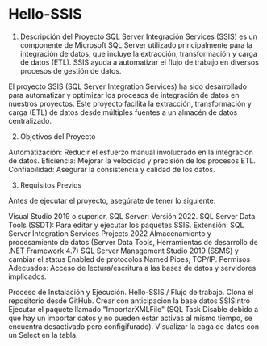 # Hello-SSIS
1. Descripción del Proyecto
SQL Server Integración Services (SSIS) es un componente de Microsoft SQL Server utilizado  principalmente para la integración de datos, que incluye la extracción, transformación y carga de  datos (ETL). SSIS ayuda a automatizar el flujo de trabajo en diversos procesos de gestión de datos.

El proyecto SSIS (SQL Server Integration Services) ha sido desarrollado para automatizar y optimizar los procesos de integración de datos en nuestros proyectos. Este proyecto facilita la extracción, transformación y carga (ETL) de datos desde múltiples fuentes a un almacén de datos centralizado.

2. Objetivos del Proyecto

Automatización: Reducir el esfuerzo manual involucrado en la integración de datos.
Eficiencia: Mejorar la velocidad y precisión de los procesos ETL.
Confiabilidad: Asegurar la consistencia y calidad de los datos.

3. Requisitos Previos

Antes de ejecutar el proyecto, asegúrate de tener lo siguiente:

Visual Studio 2019 o superior, SQL Server: Versión 2022.
SQL Server Data Tools (SSDT): Para editar y ejecutar los paquetes SSIS.
Extensión: SQL Server Integration Services Projects 2022
Almacenamiento y procesamiento de datos (Server Data Tools, Herramientas de desarrollo de .NET Framework 4.7)
SQL Server Management Studio 2019 (SSMS) y cambiar el status Enabled de protocolos Named Pipes, TCP/IP.
Permisos Adecuados: Acceso de lectura/escritura a las bases de datos y servidores implicados.

Proceso de Instalación y Ejecución.
Hello-SSIS / Flujo de trabajo.
Clona el repositorio desde GitHub.
Crear con anticipacion la base datos SSISIntro
Ejecutar el paquete llamado "ImportarXMLFile" (SQL Task Disable debido a que hay un importar datos y no 
pueden estar activas al mismo tiempo, se encuentra desactivado pero configifurado).
Visualizar la caga de datos con un Select en la tabla.



